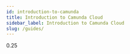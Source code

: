 ```yaml
---
id: introduction-to-camunda
title: Introduction to Camunda Cloud
sidebar_label: Introduction to Camunda Cloud
slug: /guides/
---
```


0.25

